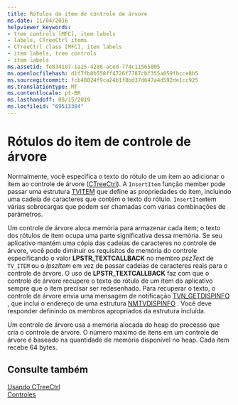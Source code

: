 ```yaml
---
title: Rótulos do item de controle de árvore
ms.date: 11/04/2016
helpviewer_keywords:
- tree controls [MFC], item labels
- labels, CTreeCtrl items
- CTreeCtrl class [MFC], item labels
- item labels, tree controls
- item labels
ms.assetid: fe834107-1a25-4280-aced-774c11565805
ms.openlocfilehash: d1f7fb8b558ff4726f7787cbf355a059fbcce8b5
ms.sourcegitcommit: fcb48824f9ca24b1f8bd37d647a4d592de1cc925
ms.translationtype: MT
ms.contentlocale: pt-BR
ms.lasthandoff: 08/15/2019
ms.locfileid: "69513384"
---
```

# <a name="tree-control-item-labels"></a>Rótulos do item de controle de árvore

Normalmente, você especifica o texto do rótulo de um item ao adicionar o item ao controle de árvore ([CTreeCtrl](../mfc/reference/ctreectrl-class.md)). A `InsertItem` função member pode passar uma estrutura [TVITEM](/windows/win32/api/commctrl/ns-commctrl-tvitemw) que define as propriedades do item, incluindo uma cadeia de caracteres que contém o texto do rótulo. `InsertItem`tem várias sobrecargas que podem ser chamadas com várias combinações de parâmetros.

Um controle de árvore aloca memória para armazenar cada item; o texto dos rótulos de item ocupa uma parte significativa dessa memória. Se seu aplicativo mantém uma cópia das cadeias de caracteres no controle de árvore, você pode diminuir os requisitos de memória do controle especificando o valor **LPSTR_TEXTCALLBACK** no membro *pszText* de `TV_ITEM` ou o *lpszItem* em vez de passar cadeias de caracteres reais para o controle de árvore. O uso de **LPSTR_TEXTCALLBACK** faz com que o controle de árvore recupere o texto do rótulo de um item do aplicativo sempre que o item precisar ser redesenhado. Para recuperar o texto, o controle de árvore envia uma mensagem de notificação [TVN_GETDISPINFO](/windows/win32/Controls/tvn-getdispinfo) , que inclui o endereço de uma estrutura [NMTVDISPINFO](/windows/win32/api/commctrl/ns-commctrl-tvdispinfow) . Você deve responder definindo os membros apropriados da estrutura incluída.

Um controle de árvore usa a memória alocada do heap do processo que cria o controle de árvore. O número máximo de itens em um controle de árvore é baseado na quantidade de memória disponível no heap. Cada item recebe 64 bytes.

## <a name="see-also"></a>Consulte também

[Usando CTreeCtrl](../mfc/using-ctreectrl.md)<br/>
[Controles](../mfc/controls-mfc.md)
